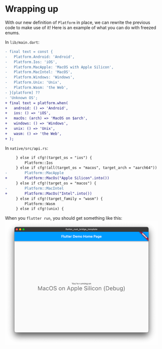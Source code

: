 # Wrapping up

With our new definition of `Platform` in place, we can rewrite the previous code to make use
of it! Here is an example of what you can do with freezed enums.

In `lib/main.dart`:

```diff
- final text = const {
-   Platform.Android: 'Android',
-   Platform.Ios: 'iOS',
-   Platform.MacApple: 'MacOS with Apple Silicon',
-   Platform.MacIntel: 'MacOS',
-   Platform.Windows: 'Windows',
-   Platform.Unix: 'Unix',
-   Platform.Wasm: 'the Web',
- }[platform] ??
- 'Unknown OS';
+ final text = platform.when(
+   android: () => 'Android',
+   ios: () => 'iOS',
+   macOs: (arch) => 'MacOS on $arch',
+   windows: () => 'Windows',
+   unix: () => 'Unix',
+   wasm: () => 'the Web',
+ );
```

In `native/src/api.rs`:

```diff
     } else if cfg!(target_os = "ios") {
         Platform::Ios
     } else if cfg!(all(target_os = "macos", target_arch = "aarch64")) {
-        Platform::MacApple
+        Platform::MacOs("Apple Silicon".into())
     } else if cfg!(target_os = "macos") {
-        Platform::MacIntel
+        Platform::MacOs("Intel".into())
     } else if cfg!(target_family = "wasm") {
         Platform::Wasm
     } else if cfg!(unix) {
```

When you `flutter run`, you should get something like this:
![macos-intel](macos_intel.png)

